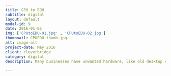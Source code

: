 ```yaml
---
title: CPU to EDU
subtitle: digital
layout: default
modal-id: 9
date: 2016-01-05
img: ['CPUtoEDU-01.jpg' , 'CPUtoEDU-02.jpg']
thumbnail: CPUEDU-thumb.jpg
alt: image-alt
project-date: May 2016
client: cleverbridge
category: digital
description: Many businesses have unwanted hardware, like old desktop computers, that are often discarded and thrown away into our landfills. Meanwhile, many Chicago Public Schools’ students are falling behind in STEM studies because they lack access to technology. CPU to EDU is a resource that allows businesses to donate their unwanted materials to Chicago students in need. <p> Haphazardly thrown together during cleverbridge's <a href="www.https://hacktothefuture.splashthat.com/">Hack to the Future Hackathon</a>, our goal was to provide the resources to help students extend learning in the classroom and beyond.</p> <p> <a href="https://cputoedu.herokuapp.com/">See the live site here</a>

---
```

